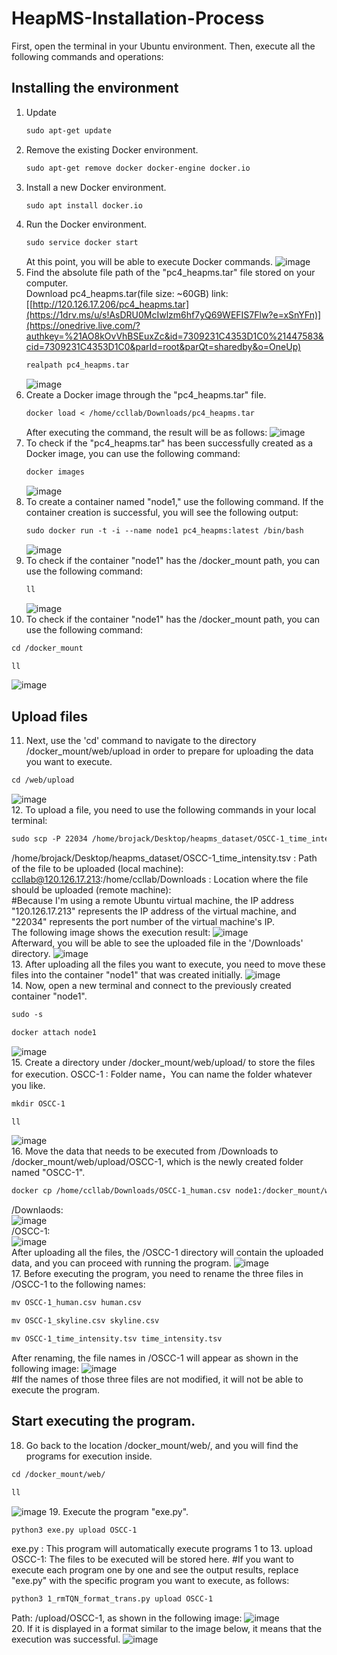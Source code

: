 # HeapMS-Installation-Process
First, open the terminal in your Ubuntu environment. Then, execute all the following commands and operations:
## Installing the environment   
1. Update  
   ```diff
   sudo apt-get update  
   ```
2. Remove the existing Docker environment.  
   ```diff
   sudo apt-get remove docker docker-engine docker.io   
   ```
3. Install a new Docker environment.  
   ```diff
   sudo apt install docker.io   
   ```
4. Run the Docker environment.  
   ```diff
   sudo service docker start    
   ```
   At this point, you will be able to execute Docker commands.
   ![image](https://github.com/ccllabe/HeapMS-Installation-Process/assets/134360047/b48a5e90-ceec-4df7-a1bd-99485926fb62)
5. Find the absolute file path of the "pc4_heapms.tar" file stored on your computer.  
   Download pc4_heapms.tar(file size: ~60GB) link: [[http://120.126.17.206/pc4_heapms.tar](https://1drv.ms/u/s!AsDRU0McIwlzm6hf7yQ69WEFIS7Flw?e=xSnYFn)](https://onedrive.live.com/?authkey=%21AO8kOvVhBSEuxZc&id=7309231C4353D1C0%21447583&cid=7309231C4353D1C0&parId=root&parQt=sharedby&o=OneUp) 
   ```diff
   realpath pc4_heapms.tar    
   ```
   ![image](https://github.com/ccllabe/HeapMS-Installation-Process/assets/134360047/ab24823c-d153-4bde-bd3f-052551412e32)
6. Create a Docker image through the "pc4_heapms.tar" file. 
   ```diff
   docker load < /home/ccllab/Downloads/pc4_heapms.tar    
   ```
   After executing the command, the result will be as follows:
   ![image](https://github.com/ccllabe/HeapMS-Installation-Process/assets/134360047/5924ad5e-039a-4f8a-a5f4-6ac92103ce80)
7. To check if the "pc4_heapms.tar" has been successfully created as a Docker image, you can use the following command:
   ```diff
   docker images   
   ```
   ![image](https://github.com/ccllabe/HeapMS-Installation-Process/assets/134360047/87472e98-b8c2-46c8-8982-98961e8e4051)
8. To create a container named "node1," use the following command. If the container creation is successful, you will see the following output:
   ```diff
   sudo docker run -t -i --name node1 pc4_heapms:latest /bin/bash   
   ```
   ![image](https://github.com/ccllabe/HeapMS-Installation-Process/assets/134360047/5f5c46d0-6cd5-4927-88c0-40f5b2585503)
9. To check if the container "node1" has the /docker_mount path, you can use the following command:
   ```diff
   ll  
   ```
   ![image](https://github.com/ccllabe/HeapMS-Installation-Process/assets/134360047/e102f704-bc7a-40c3-81e2-8d0de5dd5a49)
10. To check if the container "node1" has the /docker_mount path, you can use the following command:
   ```diff
   cd /docker_mount  
   ```
   ```diff
   ll  
   ```
   ![image](https://github.com/ccllabe/HeapMS-Installation-Process/assets/134360047/e6f4fbd7-514a-446f-b29f-e84890187978)
## Upload files
11. Next, use the 'cd' command to navigate to the directory /docker_mount/web/upload in order to prepare for uploading the data you want to execute.
   ```diff
   cd /web/upload 
   ```
   ![image](https://github.com/ccllabe/HeapMS-Installation-Process/assets/134360047/d04eeec7-571c-4422-8f27-ee31ab2cdc7d)  
12. To upload a file, you need to use the following commands in your local terminal:
   ```diff
   sudo scp -P 22034 /home/brojack/Desktop/heapms_dataset/OSCC-1_time_intensity.tsv ccllab@120.126.17.213:/home/ccllab/Downloads 
   ```
   /home/brojack/Desktop/heapms_dataset/OSCC-1_time_intensity.tsv : Path of the file to be uploaded (local machine):
   ccllab@120.126.17.213:/home/ccllab/Downloads : Location where the file should be uploaded (remote machine):  
   #Because I'm using  a remote Ubuntu virtual machine, the IP address "120.126.17.213" represents the IP address of the virtual machine, and "22034" represents the port number of the virtual machine's IP.    
   The following image shows the execution result:
   ![image](https://github.com/ccllabe/HeapMS-Installation-Process/assets/134360047/91ab04fe-538b-4e60-a4bd-14d7660df61e)  
   Afterward, you will be able to see the uploaded file in the '/Downloads' directory.
   ![image](https://github.com/ccllabe/HeapMS-Installation-Process/assets/134360047/f19e3815-b42a-441f-9fbb-c107592205d7)  
13. After uploading all the files you want to execute, you need to move these files into the container "node1" that was created initially.
   ![image](https://github.com/ccllabe/HeapMS-Installation-Process/assets/134360047/3945b14f-09d0-45ec-a8b8-668f9b1d55b2)  
14. Now, open a new terminal and connect to the previously created container "node1".
   ```diff
   sudo -s
   ```
   ```diff
   docker attach node1 
   ```
   ![image](https://github.com/ccllabe/HeapMS-Installation-Process/assets/134360047/3653b33a-c497-4f92-a1a9-4c74936dfacb)  
15. Create a directory under /docker_mount/web/upload/ to store the files for execution.
   OSCC-1 : Folder name，You can name the folder whatever you like.
   ```diff
   mkdir OSCC-1 
   ```
   ```diff
   ll
   ```
   ![image](https://github.com/ccllabe/HeapMS-Installation-Process/assets/134360047/aacbf30e-8a78-4e07-85cb-7f0c7b11785a)  
16. Move the data that needs to be executed from /Downloads to /docker_mount/web/upload/OSCC-1, which is the newly created folder named "OSCC-1".
   ```diff
   docker cp /home/ccllab/Downloads/OSCC-1_human.csv node1:/docker_mount/web/upload/OSCC-1/
   ```
   /Downlaods:  
   ![image](https://github.com/ccllabe/HeapMS-Installation-Process/assets/134360047/e86a7a28-6a2c-4ca8-89c1-4ebc0cdcd663)  
   /OSCC-1:  
   ![image](https://github.com/ccllabe/HeapMS-Installation-Process/assets/134360047/8dc0e968-f4e1-47c1-9a0a-24972585233f)  
   After uploading all the files, the /OSCC-1 directory will contain the uploaded data, and you can proceed with running the program.
   ![image](https://github.com/ccllabe/HeapMS-Installation-Process/assets/134360047/a03f9a7d-b654-422a-b4e5-31a47f845776)  
17. Before executing the program, you need to rename the three files in /OSCC-1 to the following names:
   ```diff
   mv OSCC-1_human.csv human.csv
   ```
   ```diff
   mv OSCC-1_skyline.csv skyline.csv
   ```
   ```diff
   mv OSCC-1_time_intensity.tsv time_intensity.tsv
   ```
   After renaming, the file names in /OSCC-1 will appear as shown in the following image:
   ![image](https://github.com/ccllabe/HeapMS-Installation-Process/assets/134360047/9c3f69d7-0257-4f81-9246-c0215c4d6077)  
   #If the names of those three files are not modified, it will not be able to execute the program. 
## Start executing the program.  
18. Go back to the location /docker_mount/web/, and you will find the programs for execution inside.
   ```diff
   cd /docker_mount/web/
   ```
   ```diff
   ll
   ```
   ![image](https://github.com/ccllabe/HeapMS-Installation-Process/assets/134360047/2bf42654-be3c-4fde-8d7d-ed5b723bc470)
19. Execute the program "exe.py".
   ```diff
   python3 exe.py upload OSCC-1
   ```
   exe.py : This program will automatically execute programs 1 to 13.
   upload OSCC-1: The files to be executed will be stored here.
   #If you want to execute each program one by one and see the output results, replace "exe.py" with the specific program you want to execute, as follows:
   ```diff
   python3 1_rmTQN_format_trans.py upload OSCC-1
   ```
   Path: /upload/OSCC-1, as shown in the following image:
   ![image](https://github.com/ccllabe/HeapMS-Installation-Process/assets/134360047/d128d9d2-ed36-4db2-8f5c-56789ea860af)  
20. If it is displayed in a format similar to the image below, it means that the execution was successful.
   ![image](https://github.com/ccllabe/HeapMS-Installation-Process/assets/134360047/a0229880-e151-4286-a927-04ff8ce78b11)


